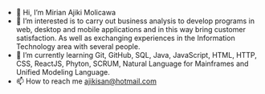 - 👋 Hi, I’m Mirian Ajiki Molicawa
- 👀 I’m interested is to carry out business analysis to develop programs in web, desktop and mobile applications and in this way bring customer satisfaction.
As well as exchanging experiences in the Information Technology area with several people.
- 🌱 I’m currently learning Git, GitHub, SQL, Java, JavaScript, HTML, HTTP, CSS, ReactJS, Phyton, SCRUM, Natural Language for Mainframes and
 Unified Modeling Language.
- 📫 How to reach me ajikisan@hotmail.com
<!---
ajikisan/ajikisan is a ✨ special ✨ repository because its `README.md` (this file) appears on your GitHub profile.
You can click the Preview link to take a look at your changes.
--->
